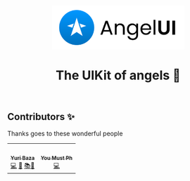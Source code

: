 <p align="center">
  <a href="https://github.com/NewHappen-Company/angelUI">
    <img src="https://raw.githubusercontent.com/NewHappen-Company/angelUI/main/logo/angelLogo-colored@2x.png?raw=true" alt="Angel logo" width="300" />
  </a>
</p>

<h1 align="center">The UIKit of angels 👼</h1>

<br>

## Contributors ✨

Thanks goes to these wonderful people

<!-- ALL-CONTRIBUTORS-LIST:START - Do not remove or modify this section -->
<!-- prettier-ignore-start -->
<!-- markdownlint-disable -->
<table>
  <tr>
    <td align="center"><a href="https://github.com/yuriBaza23"><img src="https://avatars.githubusercontent.com/u/44423751?v=4" width="64px;" alt=""/><br /><sub><b>Yuri Baza</b></sub></a><br /><a href="https://github.com/NewHappen-Company/angelUI/commits?author=yuriBaza23" title="Code">💻</a> <a href="#maintenance-yuriBaza23" title="Maintenance">🚧</a> <a href="https://github.com/NewHappen-Company/angelUI/commits?author=yuriBaza23" title="Documentation">📚</a><a href="#design-yuribaza23" title="Design">🎨</a></td>
    <td align="center"><a href="https://github.com/YouMustPh"><img src="https://avatars.githubusercontent.com/u/86978181?v=4" width="64px;" alt=""/><br /><sub><b>You Must Ph</b></sub></a><br /><a href="https://github.com/NewHappen-Company/angelUI/commits?author=YouMustPh" title="Code">💻</a></td>
  </tr>
</table>